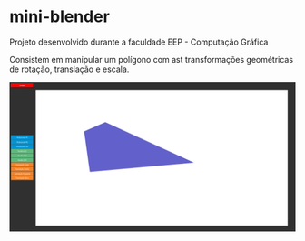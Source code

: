 # mini-blender
Projeto desenvolvido durante a faculdade EEP - Computação Gráfica

Consistem em manipular um polígono com ast transformações geométricas de rotação, translação e escala.

![image](https://raw.githubusercontent.com/LeonardoPizzoquero/mini-blender/main/app.png)
